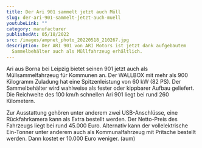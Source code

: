 ```yaml
---
title: Der Ari 901 sammelt jetzt auch Müll
slug: der-ari-901-sammelt-jetzt-auch-muell
youtubeLink: ""
category: manufacturer
publishedAt: 05/18/2022
src: /images/ampnet_photo_20220518_210267.jpg
description: Der ARI 901 von ARI Motors ist jetzt dank aufgebautem
  Sammelbehälter auch als Müllfahrzeug erhältlich.
---
```


Ari aus Borna bei Leipzig bietet seinen 901 jetzt auch als Müllsammelfahrzeug für Kommunen an. Der WALLBOX mit mehr als 900 Kilogramm Zuladung hat eine Spitzenleistung von 60 kW (82 PS). Der Sammelbehälter wird wahlweise als fester oder kippbarer Aufbau geliefert. Die Reichweite des 100 km/h schnellen Ari 901 liegt bei rund 260 Kilometern.

Zur Ausstattung gehören unter anderem zwei USB-Anschlüsse, eine Rückfahrkamera kann als Extra bestellt werden. Der Netto-Preis des Fahrzeugs liegt bei rund 45.000 Euro. Alternativ kann der vollelektrische Ein-Tonner unter anderem auch als Kommunalfahrzeug mit Pritsche bestellt werden. Dann kostet er 10.000 Euro weniger. (aum)

